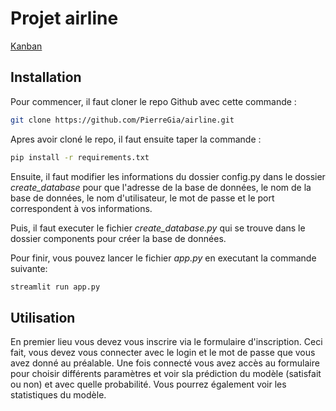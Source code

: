 #  Projet airline

<a href=https://trello.com/invite/b/a3Owefoc/ATTIc0a5d38e0be81d7f220617fface7e416CA156689/application-plane> Kanban </a>

## Installation

Pour commencer, il faut cloner le repo Github avec cette commande : 

```sh
git clone https://github.com/PierreGia/airline.git
```

Apres avoir cloné le repo, il faut ensuite taper la commande :

```sh
pip install -r requirements.txt
```

Ensuite, il faut modifier les informations du dossier config.py dans le dossier *create_database* pour que l'adresse de la base de données, le nom de la base de données, le nom d'utilisateur, le mot de passe et le port correspondent à vos informations.

Puis, il faut executer le fichier *create_database.py* qui se trouve dans le dossier components pour créer la base de données.

Pour finir, vous pouvez lancer le fichier *app.py* en executant la commande suivante:

```py
streamlit run app.py
```

## Utilisation

En premier lieu vous devez vous inscrire via le formulaire d'inscription.
Ceci fait, vous devez vous connecter avec le login et le mot de passe que vous avez donné au préalable. 
Une fois connecté vous avez accès au formulaire pour choisir différents paramètres et voir sla prédiction du modèle (satisfait ou non) et avec quelle probabilité.
Vous pourrez également voir les statistiques du modèle.

